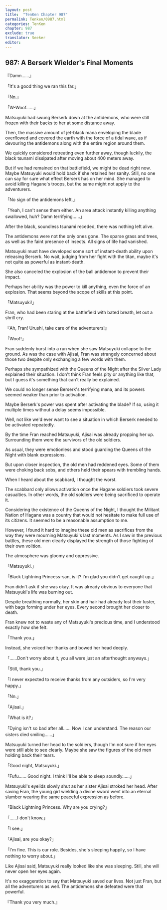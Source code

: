 ```yaml
---
layout: post
title:  "TenKen Chapter 987"
permalink: Tenken/0987.html
categories: TenKen
chapter: 987
exclude: true
translator: Seeker
editor: 
---
```

<h2>987: A Berserk Wielder's Final Moments</h2>

『Damn……』

「It's a good thing we ran this far.」

「Nn.」

「W-Woof……」

Matsuyuki had swung Berserk down at the antidemons, who were still frozen with their backs to her at some distance away.

Then, the massive amount of jet-black mana enveloping the blade overflowed and covered the earth with the force of a tidal wave, as if devouring the antidemons along with the entire region around them.

We quickly considered retreating even further away, though luckily, the black tsunami dissipated after moving about 400 meters away.

But if we had remained on that battlefield, we might be dead right now. Maybe Matsuyuki would hold back if she retained her sanity. Still, no one can say for sure what effect Berserk has on her mind. She managed to avoid killing Hagane's troops, but the same might not apply to the adventurers.

「No sign of the antidemons left.」

「Yeah, I can't sense them either. An area attack instantly killing anything swallowed, huh? Damn terrifying……」

After the black, soundless tsunami receded, there was nothing left alive.

The antidemons were not the only ones gone. The sparse grass and trees, as well as the faint presence of insects. All signs of life had vanished.

Matsuyuki must have developed some sort of instant-death ability upon releasing Berserk. No wait, judging from her fight with the titan, maybe it's not quite as powerful as instant-death.

She also canceled the explosion of the ball antidemon to prevent their impact.

Perhaps her ability was the power to kill anything, even the force of an explosion. That seems beyond the scope of skills at this point.

「Matsuyuki!」

Fran, who had been staring at the battlefield with bated breath, let out a shrill cry.

『Ah, Fran! Urushi, take care of the adventurers!』

「Woof!」

Fran suddenly burst into a run when she saw Matsuyuki collapse to the ground. As was the case with Ajisai, Fran was strangely concerned about those two despite only exchanging a few words with them.

Perhaps she sympathized with the Queens of the Night after the Silver Lady explained their situation. I don't think Fran feels pity or anything like that, but I guess it's something that can't really be explained.

We could no longer sense Berserk's terrifying mana, and its powers seemed weaker than prior to activation.

Maybe Berserk's power was spent after activating the blade? If so, using it multiple times without a delay seems impossible.

Well, not like we'd ever want to see a situation in which Berserk needed to be activated repeatedly.

By the time Fran reached Matsuyuki, Ajisai was already propping her up. Surrounding them were the survivors of the old soldiers.

As usual, they were emotionless and stood guarding the Queens of the Night with blank expressions.

But upon closer inspection, the old men had reddened eyes. Some of them were choking back sobs, and others held their spears with trembling hands.

When I heard about the scabbard, I thought the worst.

The scabbard only allows activation once the Hagane soldiers took severe casualties. In other words, the old soldiers were being sacrificed to operate it.

Considering the existence of the Queens of the Night, I thought the Militant Nation of Hagane was a country that would not hesitate to make full use of its citizens. It seemed to be a reasonable assumption to me.

However, I found it hard to imagine these old men as sacrifices from the way they were mourning Matsuyuki's last moments. As I saw in the previous battles, these old men clearly displayed the strength of those fighting of their own volition.

The atmosphere was gloomy and oppressive.

「Matsuyuki.」

「Black Lightning Princess-san, is it? I'm glad you didn't get caught up.」

Fran didn't ask if she was okay. It was already obvious to everyone that Matsuyuki's life was burning out.

Despite breathing normally, her skin and hair had already lost their luster, with bags forming under her eyes. Every second brought her closer to death.

Fran knew not to waste any of Matsuyuki's precious time, and I understood exactly how she felt.

「Thank you.」

Instead, she voiced her thanks and bowed her head deeply.

「……Don't worry about it, you all were just an afterthought anyways.」

「Still, thank you.」

「I never expected to receive thanks from any outsiders, so I'm very happy.」

「Nn.」

「Ajisai.」

「What is it?」

「Dying isn't so bad after all…… Now I can understand. The reason our sisters died smiling……」

Matsuyuki turned her head to the soldiers, though I'm not sure if her eyes were still able to see clearly. Maybe she saw the figures of the old men holding back their tears.

「Good night, Matsuyuki.」

「Fufu…… Good night. I think I'll be able to sleep soundly……」

Matsuyuki's eyelids slowly shut as her sister Ajisai stroked her head. After saving Fran, the young girl wielding a divine sword went into an eternal slumber wearing the same peaceful expression as before.

「Black Lightning Princess. Why are you crying?」

「……I don't know.」

「I see.」

「Ajisai, are you okay?」

「I'm fine. This is our role. Besides, she's sleeping happily, so I have nothing to worry about.」

Like Ajisai said, Matsuyuki really looked like she was sleeping. Still, she will never open her eyes again.

It's no exaggeration to say that Matsuyuki saved our lives. Not just Fran, but all the adventurers as well. The antidemons she defeated were that powerful.

『Thank you very much.』



